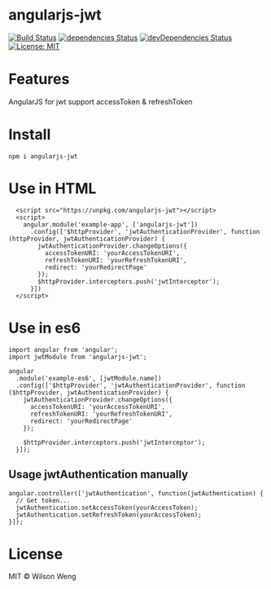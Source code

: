 # angularjs-jwt

[![Build Status](https://travis-ci.com/l7960261/angularjs-jwt.svg?branch=master)](https://travis-ci.com/l7960261/angularjs-jwt) [![dependencies Status](https://david-dm.org/l7960261/angularjs-jwt/status.svg)](https://david-dm.org/l7960261/angularjs-jwt) [![devDependencies Status](https://david-dm.org/l7960261/angularjs-jwt/dev-status.svg)](https://david-dm.org/l7960261/angularjs-jwt?type=dev) [![License: MIT](https://img.shields.io/badge/License-MIT-blue.svg)](https://opensource.org/licenses/MIT)

# Features

AngularJS for jwt support accessToken & refreshToken

# Install
```
npm i angularjs-jwt
```

# Use in HTML

```
  <script src="https://unpkg.com/angularjs-jwt"></script>
  <script>
    angular.module('example-app', ['angularjs-jwt'])
      .config(['$httpProvider', 'jwtAuthenticationProvider', function (httpProvider, jwtAuthenticationProvider) {
        jwtAuthenticationProvider.changeOptions({
          accessTokenURI: 'yourAccessTokenURI',
          refreshTokenURI: 'yourRefreshTokenURI',
          redirect: 'yourRedirectPage'
        });
        $httpProvider.interceptors.push('jwtInterceptor');
      }])
  </script>
```

# Use in es6
```
import angular from 'angular';
import jwtModule from 'angularjs-jwt';

angular
  .module('example-es6', [jwtModule.name])
  .config(['$httpProvider', 'jwtAuthenticationProvider', function ($httpProvider, jwtAuthenticationProvider) {
    jwtAuthenticationProvider.changeOptions({
      accessTokenURI: 'yourAccessTokenURI',
      refreshTokenURI: 'yourRefreshTokenURI',
      redirect: 'yourRedirectPage'
    });

    $httpProvider.interceptors.push('jwtInterceptor');
  }]);
```

## Usage jwtAuthentication manually
```
angular.controller(['jwtAuthentication', function(jwtAuthentication) {
  // Get token...
  jwtAuthentication.setAccessToken(yourAccessToken);
  jwtAuthentication.setRefreshToken(yourAccessToken);
}]);
```

# License

MIT © Wilson Weng
